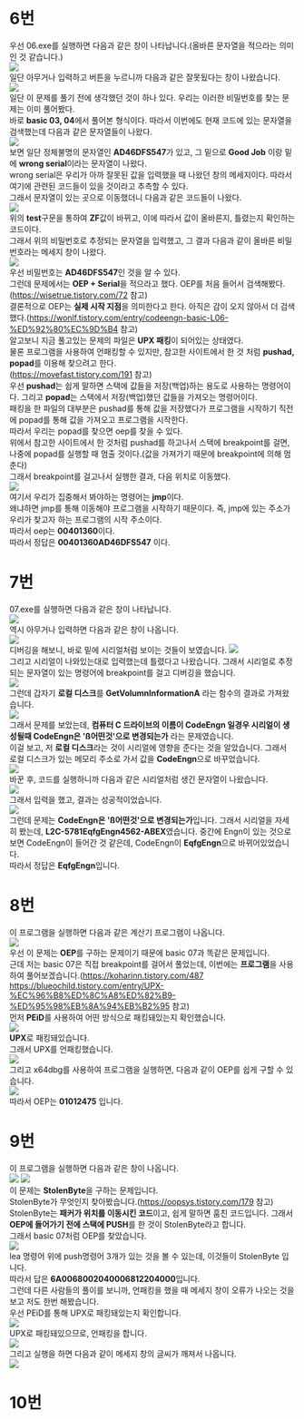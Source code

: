 # 6번
우선 06.exe를 실행하면 다음과 같은 창이 나타납니다.(올바른 문자열을 적으라는 의미인 것 같습니다.)  
<img src="./basic 06/6-1.jpg">  
일단 아무거나 입력하고 버튼을 누르니까 다음과 같은 잘못됬다는 창이 나왔습니다.  
<img src="./basic 06/6-2.jpg">  
일단 이 문제를 풀기 전에 생각했던 것이 하나 있다. 우리는 이러한 비밀번호를 찾는 문제는 이미 풀어봤다.  
바로 **basic 03, 04**에서 풀어본 형식이다. 따라서 이번에도 현재 코드에 있는 문자열을 검색했는데 다음과 같은 문자열들이 나왔다.  
<img src="./basic 06/6-3.jpg">  
보면 일단 정체불명의 문자열인 **AD46DFS547**가 있고, 그 밑으로 **Good Job** 이랑 밑에 **wrong serial**이라는 문자열이 나왔다.  
wrong serial은 우리가 아까 잘못된 값을 입력했을 때 나왔던 창의 메세지이다. 따라서 여기에 관련된 코드들이 있을 것이라고 추측할 수 있다.  
그래서 문자열이 있는 곳으로 이동했더니 다음과 같은 코드들이 나왔다.  
<img src="./basic 06/6-4.jpg">  
위의 **test**구문을 통하여 **ZF**값이 바뀌고, 이에 따라서 값이 올바른지, 틀렸는지 확인하는 코드이다.  
그래서 위의 비밀번호로 추정되는 문자열을 입력했고, 그 결과 다음과 같이 올바른 비밀번호라는 메세지 창이 나왔다.  
<img src="./basic 06/6-5.jpg">  
우선 비밀번호는 **AD46DFS547**인 것을 알 수 있다.  
그런데 문제에서는 **OEP + Serial**을 적으라고 했다. OEP를 처음 들어서 검색해봤다.(https://wisetrue.tistory.com/72 참고)  
결론적으로 OEP는 **실제 시작 지점**을 의미한다고 한다. 아직은 감이 오지 않아서 더 검색했다.(https://wonlf.tistory.com/entry/codeengn-basic-L06-%ED%92%80%EC%9D%B4 참고)  
알고보니 지금 풀고있는 문제의 파일은 **UPX 패킹**이 되어있는 상태였다.  
물론 프로그램을 사용하여 언패킹할 수 있지만, 참고한 사이트에서 한 것 처럼 **pushad, popad**를 이용해 찾으려고 한다.  
(https://movefast.tistory.com/191 참고)  
우선 **pushad**는 쉽게 말하면 스택에 값들을 저장(백업)하는 용도로 사용하는 명령어이다.  그리고 **popad**는 스택에서 저장(백업)했던 값들을 가져오는 명령어이다.  
패킹을 한 파일의 대부분은 pushad를 통해 값을 저장했다가 프로그램을 시작하기 직전에 popad를 통해 값을 가져오고 프로그램을 시작한다.  
따라서 우리는 popad를 찾으면 oep를 찾을 수 있다.  
위에서 참고한 사이트에서 한 것처럼 pushad를 하고나서 스택에 breakpoint를 걸면, 나중에 popad를 실행할 때 멈출 것이다.(값을 가져가기 때문에 breakpoint에 의해 멈춘다)  
그래서 breakpoint를 걸고나서 실행한 결과, 다음 위치로 이동했다.  
<img src="./basic 06/6-6.jpg">  
여기서 우리가 집중해서 봐야하는 명령어는 **jmp**이다.  
왜냐하면 jmp를 통해 이동해야 프로그램을 시작하기 때문이다. 즉, jmp에 있는 주소가 우리가 찾고자 하는 프로그램의 시작 주소이다.  
따라서 oep는 **00401360**이다.  
따라서 정답은 **00401360AD46DFS547** 이다.  

# 7번  
07.exe를 실행하면 다음과 같은 창이 나타납니다.  
<img src="./basic 07/7-1.jpg">  
역시 아무거나 입력하면 다음과 같은 창이 나옵니다.  
<img src="./basic 07/7-2.jpg">  
디버깅을 해보니, 바로 밑에 시리얼처럼 보이는 것들이 보였습니다.
<img src="./basic 07/7-3.jpg">  
그리고 시리얼이 나와있는대로 입력했는데 틀렸다고 나왔습니다. 그래서 시리얼로 추정되는 문자열이 있는 명령어에 breakpoint를 걸고 디버깅을 했습니다.  
<img src="./basic 07/7-4.jpg">  
그런데 갑자기 **로컬 디스크**를 **GetVolumnInformationA** 라는 함수의 결과로 가져왔습니다.  
<img src="./basic 07/7-5.jpg">  
그래서 문제를 보았는데, **컴퓨터 C 드라이브의 이름이 CodeEngn 일경우 시리얼이 생성될때 CodeEngn은 'ß어떤것'으로 변경되는가** 라는 문제였습니다.  
이걸 보고, 저 **로컬 디스크**라는 것이 시리얼에 영향을 준다는 것을 알았습니다. 그래서 로컬 디스크가 있는 메모리 주소로 가서 값을 **CodeEngn**으로 바꾸었습니다.  
<img src="./basic 07/7-6.jpg">  
바꾼 후, 코드를 실행하니까 다음과 같은 시리얼처럼 생긴 문자열이 나왔습니다.  
<img src="./basic 07/7-7.jpg">  
그래서 입력을 했고, 결과는 성공적이었습니다.  
<img src="./basic 07/7-8.jpg">  
그런데 문제는 **CodeEngn은 'ß어떤것'으로 변경되는가**입니다. 그래서 시리얼을 자세히 봤는데, **L2C-5781EqfgEngn4562-ABEX**였습니다. 중간에 Engn이 있는 것으로 보면 CodeEngn이 들어간 것 같은데, CodeEngn이 **EqfgEngn**으로 바뀌어있었습니다.  
따라서 정답은 **EqfgEngn**입니다.  

# 8번  
이 프로그램을 실행하면 다음과 같은 계산기 프로그램이 나옵니다.  
<img src="./basic 08/8-1.jpg">  
우선 이 문제는 **OEP**를 구하는 문제이기 때문에 basic 07과 똑같은 문제입니다.  
근데 저는 basic 07은 직접 breakpoint를 걸어서 풀었는데, 이번에는 **프로그램**을 사용하여 풀어보겠습니다.(https://koharinn.tistory.com/487 https://blueochild.tistory.com/entry/UPX-%EC%96%B8%ED%8C%A8%ED%82%B9-%ED%95%98%EB%8A%94%EB%B2%95 참고)  
먼저 **PEiD**를 사용하여 어떤 방식으로 패킹돼있는지 확인했습니다.  
<img src="./basic 08/8-2.jpg">  
**UPX**로 패킹돼있습니다.  
그래서 UPX를 언패킹했습니다.  
<img src="./basic 08/8-3.jpg">  
그리고 x64dbg를 사용하여 프로그램을 실행하면, 다음과 같이 OEP를 쉽게 구할 수 있습니다.  
<img src="./basic 08/8-4.jpg">  
따라서 OEP는 **01012475** 입니다.  

# 9번  
이 프로그램을 실행하면 다음과 같은 창이 나옵니다.  
<img src="./basic 09/9-1.jpg"> <img src="./basic 09/9-2.jpg">  
이 문제는 **StolenByte**을 구하는 문제입니다.  
StolenByte가 무엇인지 찾아봤습니다.(https://oopsys.tistory.com/179 참고)  
StolenByte는 **패커가 위치를 이동시킨 코드**이고, 쉽게 말하면 훔친 코드입니다. 그래서 **OEP에 들어가기 전에 스택에 PUSH**를 한 것이 StolenByte라고 합니다.  
그래서 basic 07처럼 OEP를 찾았습니다.  
<img src="./basic 09/9-3.jpg">  
lea 명령어 위에 push명령어 3개가 있는 것을 볼 수 있는데, 이것들이 StolenByte 입니다.  
따라서 답은 **6A0068002040006812204000**입니다.  
그런데 다른 사람들의 풀이를 보니까, 언패킹을 했을 때 메세지 창이 오류가 나오는 것을 보고 저도 한번 해봤습니다.  
우선 PEiD를 통해 UPX로 패킹돼있는지 확인합니다.  
<img src="./basic 09/9-4.jpg">  
UPX로 패킹돼있으므로, 언패킹을 합니다.  
<img src="./basic 09/9-5.jpg">  
그리고 실행을 하면 다음과 같이 메세지 창의 글씨가 깨져서 나옵니다.  
<img src="./basic 09/9-6.jpg">  


# 10번 
